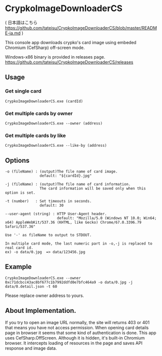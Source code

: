 # CrypkoImageDownloaderCS

( 日本語はこちら https://github.com/tateisu/CrypkoImageDownloaderCS/blob/master/README-ja.md )

This console app downloads crypko's card image using embeded Chromium (CefSharp) off-screen mode.

Windows-x86 binary is provided in releases page.
https://github.com/tateisu/CrypkoImageDownloaderCS/releases

## Usage

### Get single card

```CrypkoImageDownloaderCS.exe (cardId)```

### Get multiple cards by owner

```CrypkoImageDownloaderCS.exe --owner (address)```

### Get multiple cards by like

```CrypkoImageDownloaderCS.exe --like-by (address)```

## Options

```
-o (fileName) : (output)The file name of card image. 
                default: "${cardId}.jpg"

-j (fileName) : (output)The file name of card information. 
                The card information will be saved only when this option is set.

-t (number)   : Set timeouts in seconds. 
                default: 30

--user-agent (string) : HTTP User-Agent header.
                        default: "Mozilla/5.0 (Windows NT 10.0; Win64; x64) AppleWebKit/537.36 (KHTML, like Gecko) Chrome/67.0.3396.79 Safari/537.36"

Use '-' as fileName to output to STDOUT. 

In multiple card mode, the last numeric part in -o,-j is replaced to real card id.
ex) -o data/0.jpg  => data/123456.jpg
```

## Example

```CrypkoImageDownloaderCS.exe --owner 0xc71dcbcc43ac8bf677c1b7992ddfd0e7bfc464a9 -o data/0.jpg -j data/0.detail.json -t 60```

Please replace owner address to yours.

## About Implementation.

If you try to open an image URL normally, the site will returns 403 or 401 that means you have not access permission.
When opening card details page in browser it seems that some kind of authentication is done.
This app uses CefSharp.OffScreen. Although it is hidden, it's built-in Chromium browser.
It intercepts loading of resources in the page and saves API response and image data.
